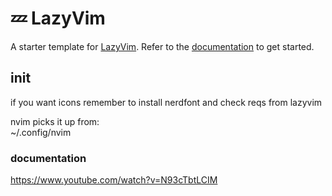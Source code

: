 # 💤 LazyVim

A starter template for [LazyVim](https://github.com/LazyVim/LazyVim).
Refer to the [documentation](https://lazyvim.github.io/installation) to get started.

## init

if you want icons remember to install nerdfont and check reqs from lazyvim

nvim picks it up from:  
~/.config/nvim

### documentation

https://www.youtube.com/watch?v=N93cTbtLCIM
